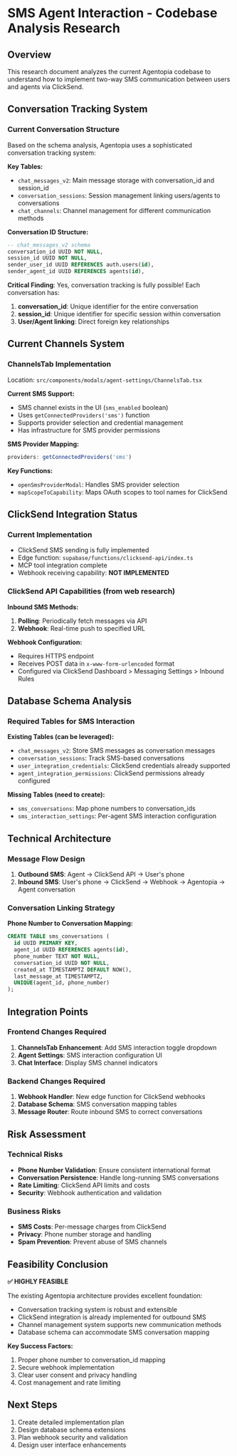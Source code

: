 # SMS Agent Interaction - Codebase Analysis Research

## Overview
This research document analyzes the current Agentopia codebase to understand how to implement two-way SMS communication between users and agents via ClickSend.

## Conversation Tracking System

### Current Conversation Structure
Based on the schema analysis, Agentopia uses a sophisticated conversation tracking system:

**Key Tables:**
- `chat_messages_v2`: Main message storage with conversation_id and session_id
- `conversation_sessions`: Session management linking users/agents to conversations
- `chat_channels`: Channel management for different communication methods

**Conversation ID Structure:**
```sql
-- chat_messages_v2 schema
conversation_id UUID NOT NULL,
session_id UUID NOT NULL,
sender_user_id UUID REFERENCES auth.users(id),
sender_agent_id UUID REFERENCES agents(id),
```

**Critical Finding**: Yes, conversation tracking is fully possible! Each conversation has:
1. **conversation_id**: Unique identifier for the entire conversation
2. **session_id**: Unique identifier for specific session within conversation  
3. **User/Agent linking**: Direct foreign key relationships

## Current Channels System

### ChannelsTab Implementation
Location: `src/components/modals/agent-settings/ChannelsTab.tsx`

**Current SMS Support:**
- SMS channel exists in the UI (`sms_enabled` boolean)
- Uses `getConnectedProviders('sms')` function
- Supports provider selection and credential management
- Has infrastructure for SMS provider permissions

**SMS Provider Mapping:**
```typescript
providers: getConnectedProviders('sms')
```

**Key Functions:**
- `openSmsProviderModal`: Handles SMS provider selection
- `mapScopeToCapability`: Maps OAuth scopes to tool names for ClickSend

## ClickSend Integration Status

### Current Implementation
- ClickSend SMS sending is fully implemented
- Edge function: `supabase/functions/clicksend-api/index.ts`
- MCP tool integration complete
- Webhook receiving capability: **NOT IMPLEMENTED**

### ClickSend API Capabilities (from web research)
**Inbound SMS Methods:**
1. **Polling**: Periodically fetch messages via API
2. **Webhook**: Real-time push to specified URL

**Webhook Configuration:**
- Requires HTTPS endpoint
- Receives POST data in `x-www-form-urlencoded` format
- Configured via ClickSend Dashboard > Messaging Settings > Inbound Rules

## Database Schema Analysis

### Required Tables for SMS Interaction
**Existing Tables (can be leveraged):**
- `chat_messages_v2`: Store SMS messages as conversation messages
- `conversation_sessions`: Track SMS-based conversations
- `user_integration_credentials`: ClickSend credentials already supported
- `agent_integration_permissions`: ClickSend permissions already configured

**Missing Tables (need to create):**
- `sms_conversations`: Map phone numbers to conversation_ids
- `sms_interaction_settings`: Per-agent SMS interaction configuration

## Technical Architecture

### Message Flow Design
1. **Outbound SMS**: Agent → ClickSend API → User's phone
2. **Inbound SMS**: User's phone → ClickSend → Webhook → Agentopia → Agent conversation

### Conversation Linking Strategy
**Phone Number to Conversation Mapping:**
```sql
CREATE TABLE sms_conversations (
  id UUID PRIMARY KEY,
  agent_id UUID REFERENCES agents(id),
  phone_number TEXT NOT NULL,
  conversation_id UUID NOT NULL,
  created_at TIMESTAMPTZ DEFAULT NOW(),
  last_message_at TIMESTAMPTZ,
  UNIQUE(agent_id, phone_number)
);
```

## Integration Points

### Frontend Changes Required
1. **ChannelsTab Enhancement**: Add SMS interaction toggle dropdown
2. **Agent Settings**: SMS interaction configuration UI
3. **Chat Interface**: Display SMS channel indicators

### Backend Changes Required
1. **Webhook Handler**: New edge function for ClickSend webhooks
2. **Database Schema**: SMS conversation mapping tables
3. **Message Router**: Route inbound SMS to correct conversations

## Risk Assessment

### Technical Risks
- **Phone Number Validation**: Ensure consistent international format
- **Conversation Persistence**: Handle long-running SMS conversations
- **Rate Limiting**: ClickSend API limits and costs
- **Security**: Webhook authentication and validation

### Business Risks
- **SMS Costs**: Per-message charges from ClickSend
- **Privacy**: Phone number storage and handling
- **Spam Prevention**: Prevent abuse of SMS channels

## Feasibility Conclusion

**✅ HIGHLY FEASIBLE**

The existing Agentopia architecture provides excellent foundation:
- Conversation tracking system is robust and extensible
- ClickSend integration is already implemented for outbound SMS
- Channel management system supports new communication methods
- Database schema can accommodate SMS conversation mapping

**Key Success Factors:**
1. Proper phone number to conversation_id mapping
2. Secure webhook implementation
3. Clear user consent and privacy handling
4. Cost management and rate limiting

## Next Steps
1. Create detailed implementation plan
2. Design database schema extensions
3. Plan webhook security and validation
4. Design user interface enhancements

